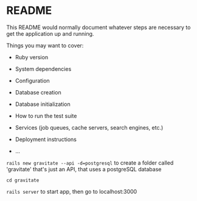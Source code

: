 # README

This README would normally document whatever steps are necessary to get the
application up and running.

Things you may want to cover:

* Ruby version

* System dependencies

* Configuration

* Database creation

* Database initialization

* How to run the test suite

* Services (job queues, cache servers, search engines, etc.)
    
* Deployment instructions

* ...


`rails new gravitate --api -d=postgresql` to create a folder called 'gravitate' that's just an API, that uses a postgreSQL database


`cd gravitate`


`rails server` to start app, then go to localhost:3000

